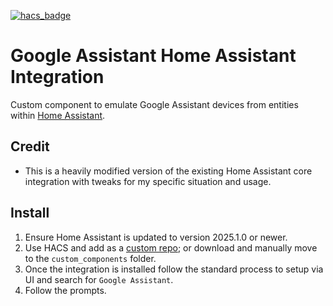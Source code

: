 [![hacs_badge](https://img.shields.io/badge/HACS-Custom-41BDF5.svg?style=for-the-badge)](https://github.com/hacs/integration)
# Google Assistant Home Assistant Integration
Custom component to emulate Google Assistant devices from entities within [Home Assistant](https://home-assistant.io).

## Credit
- This is a heavily modified version of the existing Home Assistant core integration with tweaks for my specific situation and usage.

## Install
1. Ensure Home Assistant is updated to version 2025.1.0 or newer.
2. Use HACS and add as a [custom repo](https://hacs.xyz/docs/faq/custom_repositories); or download and manually move to the `custom_components` folder.
3. Once the integration is installed follow the standard process to setup via UI and search for `Google Assistant`.
4. Follow the prompts.

